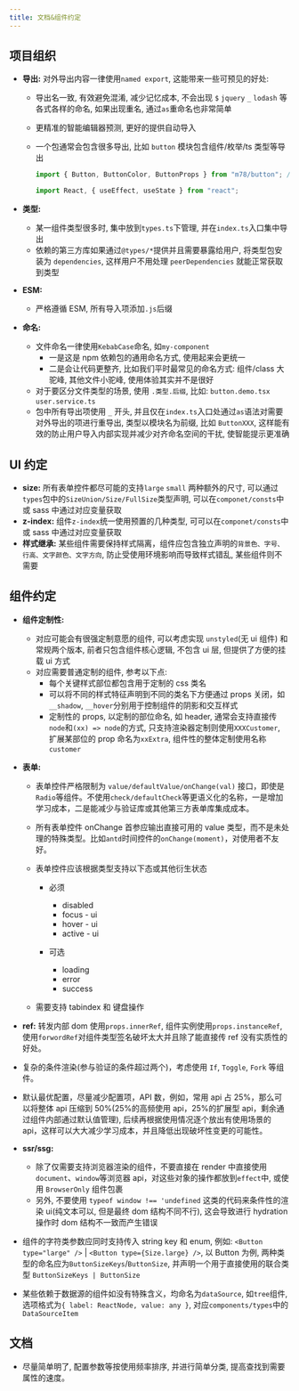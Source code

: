 ```yaml
---
title: 文档&组件约定
---
```


## 项目组织

- **导出:** 对外导出内容一律使用`named export`, 这能带来一些可预见的好处:

  - 导出名一致, 有效避免混淆, 减少记忆成本, 不会出现 `$` `jquery` `_` `lodash` 等各式各样的命名, 如果出现重名, 通过`as`重命名也非常简单
  - 更精准的智能编辑器预测, 更好的提供自动导入
  - 一个包通常会包含很多导出, 比如 `button` 模块包含组件/枚举/ts 类型等导出

    ```ts
    import { Button, ButtonColor, ButtonProps } from "m78/button"; // 这样看起来似乎更好?

    import React, { useEffect, useState } from "react";
    ```

- **类型:**
  - 某一组件类型很多时, 集中放到`types.ts`下管理, 并在`index.ts`入口集中导出
  - 依赖的第三方库如果通过`@types/*`提供并且需要暴露给用户, 将类型包安装为 `dependencies`, 这样用户不用处理 `peerDependencies` 就能正常获取到类型
- **ESM:**
  - 严格遵循 ESM, 所有导入项添加`.js`后缀
- **命名:**
  - 文件命名一律使用`KebabCase`命名, 如`my-component`
    - 一是这是 npm 依赖包的通用命名方式, 使用起来会更统一
    - 二是会让代码更整齐, 比如我们平时最常见的命名方式: 组件/class 大驼峰, 其他文件小驼峰, 使用体验其实并不是很好
  - 对于要区分文件类型的场景, 使用 `.类型.后缀`, 比如: `button.demo.tsx` `user.service.ts`
  - 包中所有导出项使用 `_` 开头, 并且仅在`index.ts`入口处通过`as`语法对需要对外导出的项进行重导出, 类型以模块名为前缀, 比如 `ButtonXXX`, 这样能有效的防止用户导入内部实现并减少对齐命名空间的干扰, 使智能提示更准确

## UI 约定

- **size:** 所有表单控件都尽可能的支持`large` `small` 两种额外的尺寸, 可以通过`types`包中的`SizeUnion/Size/FullSize`类型声明, 可以在`componet/consts`中或 sass 中通过对应变量获取
- **z-index:** 组件`z-index`统一使用预置的几种类型, 可可以在`componet/consts`中或 sass 中通过对应变量获取
- **样式继承:** 某些组件需要保持样式隔离，组件应包含独立声明的`背景色、字号、行高、文字颜色、文字方向`, 防止受使用环境影响而导致样式错乱, 某些组件则不需要

## 组件约定

- **组件定制性:**
  - 对应可能会有很强定制意愿的组件, 可以考虑实现 `unstyled`(无 ui 组件) 和常规两个版本, 前者只包含组件核心逻辑, 不包含 ui 层, 但提供了方便的挂载 ui 方式
  - 对应需要普通定制的组件, 参考以下点:
    - 每个关键样式部位都包含用于定制的 css 类名
    - 可以将不同的样式特征声明到不同的类名下方便通过 props 关闭，如`__shadow`, `__hover`分别用于控制组件的阴影和交互样式
    - 定制性的 props, 以定制的部位命名, 如 header, 通常会支持直接传`node`和`(xx) => node`的方式, 只支持渲染器定制则使用`XXXCustomer`, 扩展某部位的 prop 命名为`xxExtra`, 组件性的整体定制使用名称`customer`
- **表单:**

  - 表单控件严格限制为 `value/defaultValue/onChange(val)` 接口，即使是`Radio`等组件。不使用`check/defaultCheck`等更语义化的名称，一是增加学习成本，二是能减少与验证库或其他第三方表单库集成成本。
  - 所有表单控件 onChange 首参应输出直接可用的 value 类型，而不是未处理的特殊类型。比如`antd`时间控件的`onChange(moment)`，对使用者不友好。
  - 表单控件应该根据类型支持以下态或其他衍生状态

    - 必须

      - disabled
      - focus - ui
      - hover - ui
      - active - ui

    - 可选

      - loading
      - error
      - success

  - 需要支持 tabindex 和 键盘操作

- **ref:** 转发内部 dom 使用`props.innerRef`, 组件实例使用`props.instanceRef`, 使用`forwordRef`对组件类型签名破坏太大并且除了能直接传 ref 没有实质性的好处。
- 复杂的条件渲染(参与验证的条件超过两个)，考虑使用 `If`, `Toggle`, `Fork` 等组件。
- 默认最优配置，尽量减少配置项，API 数，例如，常用 api 占 25%，那么可以将整体 api 压缩到 50%(25%的高频使用 api，25%的扩展型 api，剩余通过组件内部通过默认值管理), 后续再根据使用情况逐个放出有使用场景的 api，这样可以大大减少学习成本，并且降低出现破坏性变更的可能性。
- **ssr/ssg:**
  - 除了仅需要支持浏览器渲染的组件，不要直接在 render 中直接使用`document`、`window`等浏览器 api，对这些对象的操作都放到`effect`中, 或使用 `BrowserOnly` 组件包裹
  - 另外, 不要使用 `typeof window !== 'undefined` 这类的代码来条件性的渲染 ui(纯文本可以, 但是最终 dom 结构不同不行), 这会导致进行 hydration 操作时 dom 结构不一致而产生错误
- 组件的字符类参数应同时支持传入 string key 和 enum, 例如: `<Button type="large" />` | `<Button type={Size.large} />`, 以 Button 为例, 两种类型的命名应为`ButtonSizeKeys`/`ButtonSize`, 并声明一个用于直接使用的联合类型 `ButtonSizeKeys | ButtonSize`
- 某些依赖于数据源的组件如没有特殊含义，均命名为`dataSource`, 如`tree`组件, 选项格式为`{ label: ReactNode, value: any }`, 对应`components/types`中的`DataSourceItem`

## 文档

- 尽量简单明了, 配置参数等按使用频率排序, 并进行简单分类, 提高查找到需要属性的速度。
